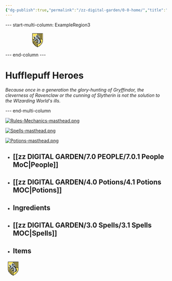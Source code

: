 ```yaml
---
{"dg-publish":true,"permalink":"/zz-digital-garden/0-0-home/","title":"Hufflepuff Heroes","tags":["gardenEntry"]}
---
```


--- start-multi-column: ExampleRegion3

<svg xmlns="http://www.w3.org/2000/svg" viewBox="0 0 48 48" width="200" height="48px"><path fill="#fee35f" d="M24.5,4.5h-16v23c0,7,7,15,16,19c9-4,16-12,16-19v-23H24.5z"/><path fill="#212121" d="M24.5,47.047l-0.203-0.09C14.854,42.76,8,34.577,8,27.5V4h33v23.5 c0,7.077-6.854,15.26-16.297,19.457L24.5,47.047z M9,5v22.5c0,6.543,6.649,14.443,15.5,18.452C33.352,41.944,40,34.043,40,27.5V5 H9z"/><rect width="2" height="17.5" x="28" y="4.5" fill="#212121"/><path fill="#212121" d="M23,22v23.782c0.494,0.25,0.993,0.492,1.5,0.718c0.169-0.075,0.332-0.161,0.5-0.239V22h1V4.5h-1.5 H24V22H23z"/><rect width="2" height="17.5" x="32" y="4.5" fill="#212121"/><rect width="2" height="17.5" x="36" y="4.5" fill="#212121"/><path fill="#212121" d="M11,22v13.215c0.581,0.936,1.248,1.858,2,2.754V22H11z"/><path fill="#212121" d="M19,22v21.385c0.648,0.451,1.313,0.886,2,1.295V22H19z"/><path fill="#212121" d="M15,22v18.103c0.633,0.614,1.297,1.211,2,1.784V22H15z"/><rect width="32.106" height="1" x="8.383" y="22" fill="#212121"/><g><path fill="#b0bec5" d="M31.794,15.932c0,0-1.704-2.071-2.794-3.161s-1.015-2.265-2.475-2.996 C26.42,8.21,25.742,7.949,24.751,8.94c-1.983-0.209-2.035,0.313-2.035,0.313s-1.565-0.73-1.983,0.626 c-1.461,0.522-3.913,3.496-3.913,3.496l0.887,0.157c0,0-0.887,1.565-1.096,2.609c-1.513-0.783-2.765-1.409-2.765-1.409 s-0.47-3.026-2.4-4.174c-0.417,0.365-0.052,1.2-0.052,1.2l-1.044-0.104l0.678,1.513l-0.73,0.104c0,0,1.096,2.035,1.617,3.757 c-0.835,0.783,1.617,2.348,1.617,2.348l-0.574,0.73c0,0,2.661,2.452,3.652,2.661l-1.931,2.139c0,0-1.826-0.47-2.765,0.991 c-0.939,1.461,0.417,1.722,0.887,1.565c1.096,0.73,2.087-0.157,2.087-0.157s4.018-0.313,6.783-2.609 c0.574,1.513,1.461,1.565,1.461,1.565s0.574,2.765-0.313,2.87c-0.887,0.104-2.713-0.939-3.704-0.73 c-0.991,0.209-1.148,1.357-1.148,1.357l0.522,0.157c0,0-0.261,1.304,0.73,1.044c0.313,0.835,1.409,0,1.409,0l0.783,0.73 c0,0-0.522,0.887,1.044,0.887s2.974-0.104,2.974-0.104s0.678,0.574,2.191-0.522c0.052,1.565,0.104,2.348-1.304,2.765 c-1.409,0.417-3.391,0.365-3.809,1.357c-0.417,0.991,1.044,1.931,2.244,1.304c1.826,0.574,2.4-0.522,2.4-0.522 s1.304,0.417,2.191-0.417c0.887-0.835,1.617,0,2.4-1.304c1.252,0.104,1.774-1.983,1.774-1.983s0.157,2.244,1.148,1.252 c1.096,1.2,3.287,0.522,2.244,0c-1.044-0.522-1.774-3.704-1.774-4.852s-0.209-3.078-1.617-4.591s-0.313-3.078-2.244-4.226 s-3.861-3.391-3.861-3.391s1.984,0.742,3.965,0.678C32.994,17.966,32.368,16.505,31.794,15.932z"/></g><g><path fill="#fafafa" d="M28.846,15.984c0,0-0.522-1.461-1.174-1.931c-0.652-0.47-3.183-1.044-3.183-1.044l-0.965,1.2 c0,0-0.078,1.748,0.73,2.296c0.809,0.548,1.07,0.183,1.07,0.183s-0.704-0.835-0.417-1.774 C25.194,13.975,27.568,14.601,28.846,15.984z"/></g><g><path fill="#212121" d="M27.516,16.488c0,0,1.983,0.913,1.67,1.296c-0.878-0.278-2.226-0.913-2.226-0.913 s-1.948,0.07-2.678-1.044c-0.73-1.113-0.626-2.4,0.487-2.4c1.113,0,0.974,0.557,0.974,0.557s0.557-0.278,1.217,0.07 s1.878,1.913,1.878,1.913l1.53,0.696l-1.044-1.391c0,0-1.635-1.983-2.157-2.052s-1.183-0.243-0.835-0.661 c-0.626-0.626-1.357-1.009-1.357-1.009s-0.8,0.243-1.113,0.104c-0.313-0.139,0.209-0.765,0.209-0.765s-0.522-0.73-0.939-0.904 c-0.417-0.174-1.635,0.591-1.044,1.113c0.591,0.522,0.522,0.487,0.209,1.009c-0.313,0.522-1.322,2.087-0.417,3.652 c0-1.252,0.8-1.183,0.87-0.243c0.07,0.939,0.904,2.296,1.322,2.609c0.209-0.835,0.939,0,0.939,0s0.8-0.07,1.391,0.487 c0.591,0.557,0.765,3.2,0.765,3.2s0.73-2.157,1.704-1.183c0.974,0.974,1.461,3.2,1.565,4.139c0.383-0.8,0.313-1.844,0.73-1.217 c0.417,0.626,2.226,5.044,0.87,6.922c0.591,1.53-0.104,2.748-0.765,2.783c0.87,0.626-0.8,1.183-1.739,1.009 c0.626,0.87,0.07,1.148-0.87,1.391c-0.939,0.243-2.852,0.591-4.035,0.696c-1.183,0.104-0.557,1.322-0.557,1.322 s0.696,0.383,1.322-0.278c0.626,0.661,1.6-0.278,1.6-0.278s0.904,0.696,2.191-0.591c1.391,0.278,2.435-1.217,2.435-1.217 s1.635,0.557,1.878-1.6c0.661-0.174,0.522-1.113,0.139-1.391s-0.383-1.113,0.139-1.67c0.278,1.287,0.87,1.704,0.87,1.704 s-0.174,1.67,2.226,2.365c-0.939-1.183-1.844-2.157-1.148-2.887c-0.417-0.661-0.487-1.635-0.417-2.052 c0.07-0.417-0.035-1.739-0.487-2.817c-0.452-1.078-1.809-3.27-1.809-3.27s-0.183-2.983-4.531-5.174 c0.209-0.278,1.574-0.6,1.574-0.6S28.872,16.766,27.516,16.488z"/></g><g><path fill="#212121" d="M27.481,32.071c0,0-0.035-0.835-1.148-1.322c0.313-1.357-0.035-3.096-0.87-3.131 c-0.835-0.035-1.391,2.087-1.009,2.922c-0.87-0.035-0.626-0.278-1.044-0.522s-0.835,0.452-0.835,0.452s-2.122-1.217-2.817-0.87 s0.07,1.53,0.348,1.635c0.278,0.104,1.496-0.07,1.496-0.07s0.626,1.565,1.67,1.287c1.044-0.278,2.052-0.278,2.052-0.278 s0.417,0.383,0.904,0.209C26.716,32.21,27.481,32.071,27.481,32.071z"/></g><g><path fill="#212121" d="M26.82,28.141c0,0-0.278-0.939-0.87-1.357c-0.591-0.417-0.661,0.417-0.661,0.417 s-0.417-0.835-0.835-0.765c-0.417,0.07,0.07,0.87-1.009,1.217c0.139-1.148-1.357-2.504-1.357-2.504s1.009,0.035,0.835-0.487 c-0.174-0.522,0.974-0.8,0.939-1.322c-0.035-0.522,0.313-1.67-0.661-1.426c-0.974,0.243-1.357,0.87-1.113,1.53 s-0.174,1.217-0.904,1.635c-0.73,0.417-1.635,0.591-1.635,0.591s-0.348,0.661-1.357,0.765c-0.035,0.626-1.391,0.383-1.391,0.383 s-0.904,0.696-1.739,0.487c-0.835-0.209,0-1.426,1.113-1.217c0.626-0.87,1.357-0.939,1.704-1.009 c0.348-0.07-0.139-0.835,1.426-1.078s1.809-1.6,1.217-2.191c-0.591-0.591-0.139-1.461,0.696-0.87 c0.835,0.591,1.53,0.383,2.017-0.243c0.487-0.626,1.217-0.243,1.078,0.487c-0.139,0.73,0.522,1.148,0.383,2.122 c-0.139,0.974-0.209,1.183,0.87,1.844C26.646,25.81,27.307,27.201,26.82,28.141z"/></g><g><path fill="#212121" d="M16.629,17.079c0,0-0.278,1.6,0.313,2.331c0.278-0.696,0.626-0.835,0.626-0.835s0.174,2.226,0,2.887 c-0.174,0.661-0.487,1.113-0.487,1.113s-0.174-1.496-0.904-0.835c-0.87-0.557-1.113-0.765-1.357-1.739 c-0.243-0.974-1.148-1.357-1.148-2.157s-1.113-0.591-0.696-1.322c0.417-0.73-0.348-1.496-0.209-2.017s0.73-1.113,0.73-1.113 s0.104,1.113,0.8,1.426c0.696,0.313-0.035,0.661,0.904,1.391C16.142,16.94,16.629,17.079,16.629,17.079z"/></g><g><path fill="#fafafa" d="M14.055,19.166c0,0-0.47-0.626-1.2-1.226c-0.73-0.6-0.548-0.809-0.47-1.487 c0.078-0.678-0.496-1.617-0.939-2.661c-0.444-1.043,0.678-1.33,0.522-1.904c-0.107-0.394,0.077-0.631,0.205-0.746 c-0.216-0.222-0.456-0.423-0.727-0.584c-0.417,0.365-0.052,1.2-0.052,1.2l-1.044-0.104l0.678,1.513l-0.73,0.104 c0,0,1.096,2.035,1.617,3.757c-0.835,0.783,1.617,2.348,1.617,2.348l-0.574,0.73c0,0,1.803,1.659,2.993,2.36 c-0.381-0.403-1.686-1.8-1.975-2.334C13.637,19.506,14.055,19.166,14.055,19.166z"/><polygon fill="#fafafa" points="10.505,8.418 10.481,8.366 10.371,8.418"/></g><g><path fill="#fafafa" d="M27.151,27.671c0,0-0.991,2.452-0.104,3.444c0.887,0.991,0.678,2.191,0.417,2.609 c-0.261,0.417-0.73,0.991-1.931,1.252c1.617,0.47,2.661-1.096,2.765-1.357c0.104-0.261,0.261-1.304,0.052-2.244 s-0.887-2.139-0.887-2.139S27.829,28.506,27.151,27.671z"/></g><g><path fill="#fafafa" d="M20.606,9.964c0,0-2.882,1.428-3.787,3.411c0.244,0.132,0.659,0.26,0.659,0.26s-0.989,1.819-0.862,3 c0.734-1.66,1.5-3.415,2.202-4.181c-0.606,0.128-0.798,0.223-0.798,0.223S19.681,10.507,20.606,9.964z"/></g></svg>

--- end-column ---

# Hufflepuff Heroes
*Because once in a generation the glory-hunting of Gryffindor, the cleverness of Ravenclaw or the cunning of Slytherin is not the solution to the WIzarding World's ills.*

--- end-multi-column

[![Rules-Mechanics-masthead.png](/img/user/zz%20DIGITAL%20GARDEN/Images%20&%20Banners/Rules-Mechanics-masthead.png)](https://site-of-many-things.vercel.app/zz-digital-garden/1-0-2-0-rules/2-0-house-rules/2-1-house-rules-mo-c/)

[![Spells-masthead.png](/img/user/zz%20DIGITAL%20GARDEN/Images%20&%20Banners/Spells-masthead.png)](https://site-of-many-things.vercel.app/zz-digital-garden/3-0-spells/3-1-spells-moc/)

[![Potions-masthead.png](/img/user/zz%20DIGITAL%20GARDEN/Images%20&%20Banners/Potions-masthead.png)](https://site-of-many-things.vercel.app/zz-digital-garden/4-0-potions/4-1-potions-moc/)

- ## [[zz DIGITAL GARDEN/7.0 PEOPLE/7.0.1 People MoC\|People]]
- ## [[zz DIGITAL GARDEN/4.0 Potions/4.1 Potions MOC\|Potions]]
- ## Ingredients
- ## [[zz DIGITAL GARDEN/3.0 Spells/3.1 Spells MOC\|Spells]]
- ## Items


<svg xmlns="http://www.w3.org/2000/svg"  viewBox="0 0 48 48" width="48px" height="48px"><path fill="#fee35f" d="M24.5,4.5h-16v23c0,7,7,15,16,19c9-4,16-12,16-19v-23H24.5z"/><path fill="#212121" d="M24.5,47.047l-0.203-0.09C14.854,42.76,8,34.577,8,27.5V4h33v23.5 c0,7.077-6.854,15.26-16.297,19.457L24.5,47.047z M9,5v22.5c0,6.543,6.649,14.443,15.5,18.452C33.352,41.944,40,34.043,40,27.5V5 H9z"/><rect width="2" height="17.5" x="28" y="4.5" fill="#212121"/><path fill="#212121" d="M23,22v23.782c0.494,0.25,0.993,0.492,1.5,0.718c0.169-0.075,0.332-0.161,0.5-0.239V22h1V4.5h-1.5 H24V22H23z"/><rect width="2" height="17.5" x="32" y="4.5" fill="#212121"/><rect width="2" height="17.5" x="36" y="4.5" fill="#212121"/><path fill="#212121" d="M11,22v13.215c0.581,0.936,1.248,1.858,2,2.754V22H11z"/><path fill="#212121" d="M19,22v21.385c0.648,0.451,1.313,0.886,2,1.295V22H19z"/><path fill="#212121" d="M15,22v18.103c0.633,0.614,1.297,1.211,2,1.784V22H15z"/><rect width="32.106" height="1" x="8.383" y="22" fill="#212121"/><g><path fill="#b0bec5" d="M31.794,15.932c0,0-1.704-2.071-2.794-3.161s-1.015-2.265-2.475-2.996 C26.42,8.21,25.742,7.949,24.751,8.94c-1.983-0.209-2.035,0.313-2.035,0.313s-1.565-0.73-1.983,0.626 c-1.461,0.522-3.913,3.496-3.913,3.496l0.887,0.157c0,0-0.887,1.565-1.096,2.609c-1.513-0.783-2.765-1.409-2.765-1.409 s-0.47-3.026-2.4-4.174c-0.417,0.365-0.052,1.2-0.052,1.2l-1.044-0.104l0.678,1.513l-0.73,0.104c0,0,1.096,2.035,1.617,3.757 c-0.835,0.783,1.617,2.348,1.617,2.348l-0.574,0.73c0,0,2.661,2.452,3.652,2.661l-1.931,2.139c0,0-1.826-0.47-2.765,0.991 c-0.939,1.461,0.417,1.722,0.887,1.565c1.096,0.73,2.087-0.157,2.087-0.157s4.018-0.313,6.783-2.609 c0.574,1.513,1.461,1.565,1.461,1.565s0.574,2.765-0.313,2.87c-0.887,0.104-2.713-0.939-3.704-0.73 c-0.991,0.209-1.148,1.357-1.148,1.357l0.522,0.157c0,0-0.261,1.304,0.73,1.044c0.313,0.835,1.409,0,1.409,0l0.783,0.73 c0,0-0.522,0.887,1.044,0.887s2.974-0.104,2.974-0.104s0.678,0.574,2.191-0.522c0.052,1.565,0.104,2.348-1.304,2.765 c-1.409,0.417-3.391,0.365-3.809,1.357c-0.417,0.991,1.044,1.931,2.244,1.304c1.826,0.574,2.4-0.522,2.4-0.522 s1.304,0.417,2.191-0.417c0.887-0.835,1.617,0,2.4-1.304c1.252,0.104,1.774-1.983,1.774-1.983s0.157,2.244,1.148,1.252 c1.096,1.2,3.287,0.522,2.244,0c-1.044-0.522-1.774-3.704-1.774-4.852s-0.209-3.078-1.617-4.591s-0.313-3.078-2.244-4.226 s-3.861-3.391-3.861-3.391s1.984,0.742,3.965,0.678C32.994,17.966,32.368,16.505,31.794,15.932z"/></g><g><path fill="#fafafa" d="M28.846,15.984c0,0-0.522-1.461-1.174-1.931c-0.652-0.47-3.183-1.044-3.183-1.044l-0.965,1.2 c0,0-0.078,1.748,0.73,2.296c0.809,0.548,1.07,0.183,1.07,0.183s-0.704-0.835-0.417-1.774 C25.194,13.975,27.568,14.601,28.846,15.984z"/></g><g><path fill="#212121" d="M27.516,16.488c0,0,1.983,0.913,1.67,1.296c-0.878-0.278-2.226-0.913-2.226-0.913 s-1.948,0.07-2.678-1.044c-0.73-1.113-0.626-2.4,0.487-2.4c1.113,0,0.974,0.557,0.974,0.557s0.557-0.278,1.217,0.07 s1.878,1.913,1.878,1.913l1.53,0.696l-1.044-1.391c0,0-1.635-1.983-2.157-2.052s-1.183-0.243-0.835-0.661 c-0.626-0.626-1.357-1.009-1.357-1.009s-0.8,0.243-1.113,0.104c-0.313-0.139,0.209-0.765,0.209-0.765s-0.522-0.73-0.939-0.904 c-0.417-0.174-1.635,0.591-1.044,1.113c0.591,0.522,0.522,0.487,0.209,1.009c-0.313,0.522-1.322,2.087-0.417,3.652 c0-1.252,0.8-1.183,0.87-0.243c0.07,0.939,0.904,2.296,1.322,2.609c0.209-0.835,0.939,0,0.939,0s0.8-0.07,1.391,0.487 c0.591,0.557,0.765,3.2,0.765,3.2s0.73-2.157,1.704-1.183c0.974,0.974,1.461,3.2,1.565,4.139c0.383-0.8,0.313-1.844,0.73-1.217 c0.417,0.626,2.226,5.044,0.87,6.922c0.591,1.53-0.104,2.748-0.765,2.783c0.87,0.626-0.8,1.183-1.739,1.009 c0.626,0.87,0.07,1.148-0.87,1.391c-0.939,0.243-2.852,0.591-4.035,0.696c-1.183,0.104-0.557,1.322-0.557,1.322 s0.696,0.383,1.322-0.278c0.626,0.661,1.6-0.278,1.6-0.278s0.904,0.696,2.191-0.591c1.391,0.278,2.435-1.217,2.435-1.217 s1.635,0.557,1.878-1.6c0.661-0.174,0.522-1.113,0.139-1.391s-0.383-1.113,0.139-1.67c0.278,1.287,0.87,1.704,0.87,1.704 s-0.174,1.67,2.226,2.365c-0.939-1.183-1.844-2.157-1.148-2.887c-0.417-0.661-0.487-1.635-0.417-2.052 c0.07-0.417-0.035-1.739-0.487-2.817c-0.452-1.078-1.809-3.27-1.809-3.27s-0.183-2.983-4.531-5.174 c0.209-0.278,1.574-0.6,1.574-0.6S28.872,16.766,27.516,16.488z"/></g><g><path fill="#212121" d="M27.481,32.071c0,0-0.035-0.835-1.148-1.322c0.313-1.357-0.035-3.096-0.87-3.131 c-0.835-0.035-1.391,2.087-1.009,2.922c-0.87-0.035-0.626-0.278-1.044-0.522s-0.835,0.452-0.835,0.452s-2.122-1.217-2.817-0.87 s0.07,1.53,0.348,1.635c0.278,0.104,1.496-0.07,1.496-0.07s0.626,1.565,1.67,1.287c1.044-0.278,2.052-0.278,2.052-0.278 s0.417,0.383,0.904,0.209C26.716,32.21,27.481,32.071,27.481,32.071z"/></g><g><path fill="#212121" d="M26.82,28.141c0,0-0.278-0.939-0.87-1.357c-0.591-0.417-0.661,0.417-0.661,0.417 s-0.417-0.835-0.835-0.765c-0.417,0.07,0.07,0.87-1.009,1.217c0.139-1.148-1.357-2.504-1.357-2.504s1.009,0.035,0.835-0.487 c-0.174-0.522,0.974-0.8,0.939-1.322c-0.035-0.522,0.313-1.67-0.661-1.426c-0.974,0.243-1.357,0.87-1.113,1.53 s-0.174,1.217-0.904,1.635c-0.73,0.417-1.635,0.591-1.635,0.591s-0.348,0.661-1.357,0.765c-0.035,0.626-1.391,0.383-1.391,0.383 s-0.904,0.696-1.739,0.487c-0.835-0.209,0-1.426,1.113-1.217c0.626-0.87,1.357-0.939,1.704-1.009 c0.348-0.07-0.139-0.835,1.426-1.078s1.809-1.6,1.217-2.191c-0.591-0.591-0.139-1.461,0.696-0.87 c0.835,0.591,1.53,0.383,2.017-0.243c0.487-0.626,1.217-0.243,1.078,0.487c-0.139,0.73,0.522,1.148,0.383,2.122 c-0.139,0.974-0.209,1.183,0.87,1.844C26.646,25.81,27.307,27.201,26.82,28.141z"/></g><g><path fill="#212121" d="M16.629,17.079c0,0-0.278,1.6,0.313,2.331c0.278-0.696,0.626-0.835,0.626-0.835s0.174,2.226,0,2.887 c-0.174,0.661-0.487,1.113-0.487,1.113s-0.174-1.496-0.904-0.835c-0.87-0.557-1.113-0.765-1.357-1.739 c-0.243-0.974-1.148-1.357-1.148-2.157s-1.113-0.591-0.696-1.322c0.417-0.73-0.348-1.496-0.209-2.017s0.73-1.113,0.73-1.113 s0.104,1.113,0.8,1.426c0.696,0.313-0.035,0.661,0.904,1.391C16.142,16.94,16.629,17.079,16.629,17.079z"/></g><g><path fill="#fafafa" d="M14.055,19.166c0,0-0.47-0.626-1.2-1.226c-0.73-0.6-0.548-0.809-0.47-1.487 c0.078-0.678-0.496-1.617-0.939-2.661c-0.444-1.043,0.678-1.33,0.522-1.904c-0.107-0.394,0.077-0.631,0.205-0.746 c-0.216-0.222-0.456-0.423-0.727-0.584c-0.417,0.365-0.052,1.2-0.052,1.2l-1.044-0.104l0.678,1.513l-0.73,0.104 c0,0,1.096,2.035,1.617,3.757c-0.835,0.783,1.617,2.348,1.617,2.348l-0.574,0.73c0,0,1.803,1.659,2.993,2.36 c-0.381-0.403-1.686-1.8-1.975-2.334C13.637,19.506,14.055,19.166,14.055,19.166z"/><polygon fill="#fafafa" points="10.505,8.418 10.481,8.366 10.371,8.418"/></g><g><path fill="#fafafa" d="M27.151,27.671c0,0-0.991,2.452-0.104,3.444c0.887,0.991,0.678,2.191,0.417,2.609 c-0.261,0.417-0.73,0.991-1.931,1.252c1.617,0.47,2.661-1.096,2.765-1.357c0.104-0.261,0.261-1.304,0.052-2.244 s-0.887-2.139-0.887-2.139S27.829,28.506,27.151,27.671z"/></g><g><path fill="#fafafa" d="M20.606,9.964c0,0-2.882,1.428-3.787,3.411c0.244,0.132,0.659,0.26,0.659,0.26s-0.989,1.819-0.862,3 c0.734-1.66,1.5-3.415,2.202-4.181c-0.606,0.128-0.798,0.223-0.798,0.223S19.681,10.507,20.606,9.964z"/></g></svg>